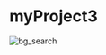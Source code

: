 # myProject3


![bg_search](https://user-images.githubusercontent.com/44217488/54328829-b5a0fd00-4652-11e9-8a45-b657a331db13.png)

